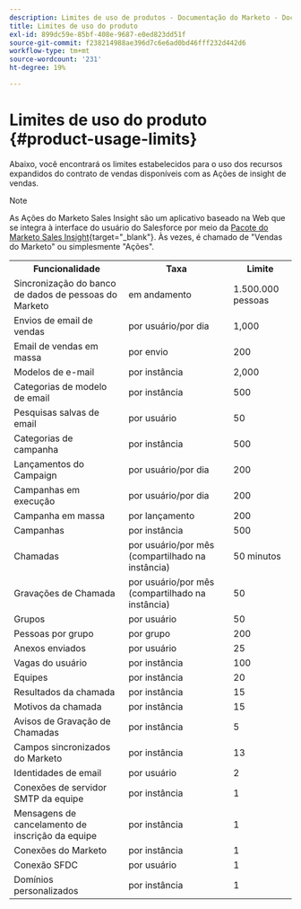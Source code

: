 ```yaml
---
description: Limites de uso de produtos - Documentação do Marketo - Documentação do produto
title: Limites de uso do produto
exl-id: 899dc59e-85bf-408e-9687-e0ed823dd51f
source-git-commit: f238214988ae396d7c6e6ad0bd46fff232d442d6
workflow-type: tm+mt
source-wordcount: '231'
ht-degree: 19%

---
```


# Limites de uso do produto {#product-usage-limits}

Abaixo, você encontrará os limites estabelecidos para o uso dos recursos expandidos do contrato de vendas disponíveis com as Ações de insight de vendas.

>[!NOTE]
>
>As Ações do Marketo Sales Insight são um aplicativo baseado na Web que se integra à interface do usuário do Salesforce por meio da [Pacote do Marketo Sales Insight](/help/marketo/product-docs/marketo-sales-insight/msi-for-salesforce/installation/install-marketo-sales-insight-package-in-salesforce-appexchange.md){target="_blank"}. Às vezes, é chamado de &quot;Vendas do Marketo&quot; ou simplesmente &quot;Ações&quot;.

<table>
  <th>Funcionalidade</th>
  <th>Taxa</th>
  <th>Limite</th>
 <tr>
  <td>Sincronização do banco de dados de pessoas do Marketo</td>
  <td>em andamento</td>
  <td>1.500.000 pessoas</td>
 </tr>
 <tr>
  <td>Envios de email de vendas</td>
  <td>por usuário/por dia</td>
  <td>1,000</td>
 </tr>
 <tr>
  <td>Email de vendas em massa</td>
  <td>por envio</td>
  <td>200</td>
 </tr>
 <tr>
  <td>Modelos de e-mail</td>
  <td>por instância</td>
  <td>2,000</td>
 </tr>
 <tr>
  <td>Categorias de modelo de email</td>
  <td>por instância</td>
  <td>500</td>
 </tr>
 <tr>
  <td>Pesquisas salvas de email</td>
  <td>por usuário</td>
  <td>50</td>
 </tr>
 <tr>
  <td>Categorias de campanha</td>
  <td>por instância</td>
  <td>500</td>
 </tr>
 <tr>
  <td>Lançamentos do Campaign</td>
  <td>por usuário/por dia</td>
  <td>200</td>
 </tr>
 <tr>
  <td>Campanhas em execução</td>
  <td>por usuário/por dia</td>
  <td>200</td>
 </tr>
 <tr>
  <td>Campanha em massa</td>
  <td>por lançamento</td>
  <td>200</td>
 </tr>
 <tr>
  <td>Campanhas</td>
  <td>por instância</td>
  <td>500</td>
 </tr>
  <td>Chamadas</td>
  <td>por usuário/por mês (compartilhado na instância)</td>
  <td>50 minutos</td>
 </tr>
 <tr>
  <td>Gravações de Chamada</td>
  <td>por usuário/por mês (compartilhado na instância)</td>
  <td>50</td>
 </tr>
 <tr>
  <td>Grupos</td>
  <td>por usuário</td>
  <td>50</td>
 </tr>
 <tr>
  <td>Pessoas por grupo</td>
  <td>por grupo</td>
  <td>200</td>
 </tr>
 <tr>
  <td>Anexos enviados</td>
  <td>por usuário</td>
  <td>25</td>
 </tr>
 <tr>
  <td>Vagas do usuário</td>
  <td>por instância</td>
  <td>100</td>
 </tr>
 <tr>
  <td>Equipes</td>
  <td>por instância</td>
  <td>20</td>
 </tr>
 <tr>
  <td>Resultados da chamada</td>
  <td>por instância</td>
  <td>15</td>
 </tr>
 <tr>
  <td>Motivos da chamada</td>
  <td>por instância</td>
  <td>15</td>
 </tr>
 <tr>
  <td>Avisos de Gravação de Chamadas</td>
  <td>por instância</td>
  <td>5</td>
 </tr>
 <tr>
  <td>Campos sincronizados do Marketo</td>
  <td>por instância</td>
  <td>13</td>
 </tr>
  <td>Identidades de email</td>
  <td>por usuário</td>
  <td>2</td>
 </tr>
 <tr>
  <td>Conexões de servidor SMTP da equipe</td>
  <td>por instância</td>
  <td>1</td>
 </tr>
 <tr>
  <td>Mensagens de cancelamento de inscrição da equipe</td>
  <td>por instância</td>
  <td>1</td>
 </tr>
 <tr>
  <td>Conexões do Marketo</td>
  <td>por instância</td>
  <td>1</td>
 </tr>
 <tr>
  <td>Conexão SFDC</td>
  <td>por usuário</td>
  <td>1</td>
 </tr>
 <tr>
  <td>Domínios personalizados</td>
  <td>por instância</td>
  <td>1</td>
 </tr>
</table>
